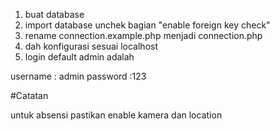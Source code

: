 1. buat database
2. import database unchek bagian "enable foreign key check"
3. rename connection.example.php menjadi connection.php
4. dah konfigurasi sesuai localhost
5. login default admin adalah

username : admin
password :123

#Catatan

untuk absensi pastikan enable kamera dan location
